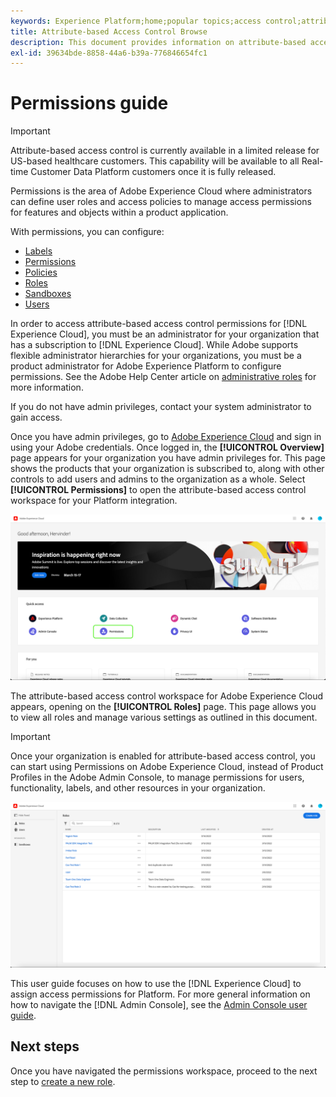 ```yaml
---
keywords: Experience Platform;home;popular topics;access control;attribute-based access control;ABAC
title: Attribute-based Access Control Browse
description: This document provides information on attribute-based access control in Adobe Experience Platform
exl-id: 39634bde-8858-44a6-b39a-776846654fc1
---
```

# Permissions guide

>[!IMPORTANT]
>
>Attribute-based access control is currently available in a limited release for US-based healthcare customers. This capability will be available to all Real-time Customer Data Platform customers once it is fully released.

Permissions is the area of Adobe Experience Cloud where administrators can define user roles and access policies to manage access permissions for features and objects within a product application. 

With permissions, you can configure:

* [Labels](./labels.md)
* [Permissions](./permissions.md)
* [Policies](./permissions.md)
* [Roles](./roles.md)
* [Sandboxes](./sandboxes.md)
* [Users](./users.md)

In order to access attribute-based access control permissions for [!DNL Experience Cloud], you must be an administrator for your organization that has a subscription to [!DNL Experience Cloud]. While Adobe supports flexible administrator hierarchies for your organizations, you must be a product administrator for Adobe Experience Platform to configure permissions. See the Adobe Help Center article on [administrative roles](https://helpx.adobe.com/enterprise/using/admin-roles.html) for more information.

If you do not have admin privileges, contact your system administrator to gain access.

Once you have admin privileges, go to [Adobe Experience Cloud](https://experience.adobe.com/) and sign in using your Adobe credentials. Once logged in, the **[!UICONTROL Overview]** page appears for your organization you have admin privileges for. This page shows the products that your organization is subscribed to, along with other controls to add users and admins to the organization as a whole. Select **[!UICONTROL Permissions]** to open the attribute-based access control workspace for your Platform integration.

![flac-select-product](../../images/flac-ui/flac-select-product.png)

The attribute-based access control workspace for Adobe Experience Cloud appears, opening on the **[!UICONTROL Roles]** page. This page allows you to view all roles and manage various settings as outlined in this document.

>[!IMPORTANT]
>
>Once your organization is enabled for attribute-based access control, you can start using Permissions on Adobe Experience Cloud, instead of Product Profiles in the Adobe Admin Console, to manage permissions for users, functionality, labels, and other resources in your organization.

![flac-select-roles](../../images/flac-ui/flac-select-roles.png)

This user guide focuses on how to use the [!DNL Experience Cloud] to assign access permissions for Platform. For more general information on how to navigate the [!DNL Admin Console], see the [Admin Console user guide](https://helpx.adobe.com/enterprise/using/admin-console.html).

## Next steps

Once you have navigated the permissions workspace, proceed to the next step to [create a new role](roles.md).
